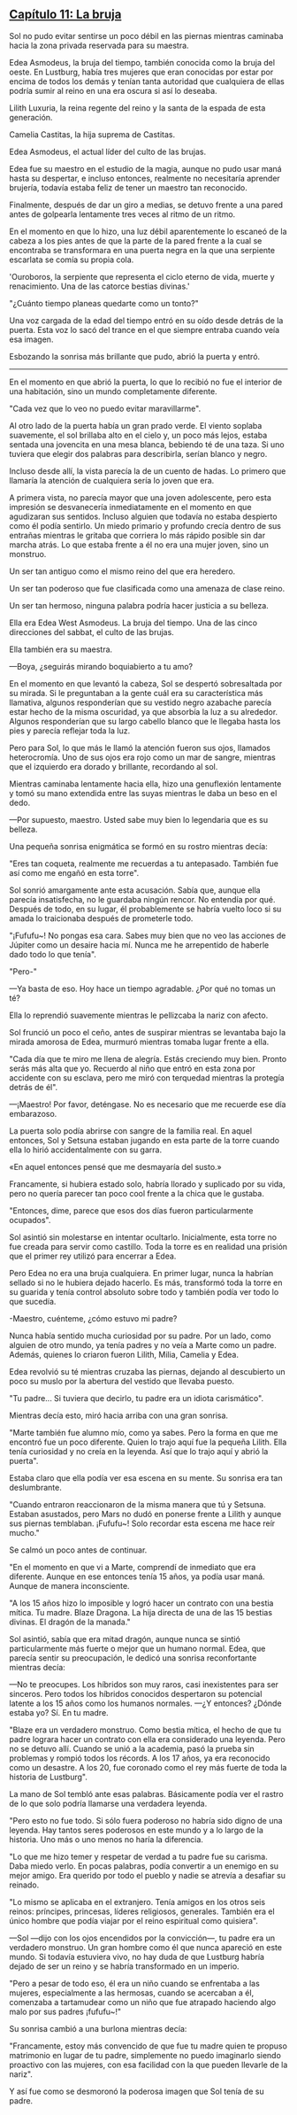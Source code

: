 
## [Capítulo 11: La bruja](https://novelnext.dramanovels.io/nc/son-of-the-hero-king/chapter-11-the-witch "Capítulo 11: La bruja")


Sol no pudo evitar sentirse un poco débil en las piernas mientras caminaba hacia la zona privada reservada para su maestra.

Edea Asmodeus, la bruja del tiempo, también conocida como la bruja del oeste. En Lustburg, había tres mujeres que eran conocidas por estar por encima de todos los demás y tenían tanta autoridad que cualquiera de ellas podría sumir al reino en una era oscura si así lo deseaba.

Lilith Luxuria, la reina regente del reino y la santa de la espada de esta generación.

Camelia Castitas, la hija suprema de Castitas. 

Edea Asmodeus, el actual líder del culto de las brujas.

Edea fue su maestro en el estudio de la magia, aunque no pudo usar maná hasta su despertar, e incluso entonces, realmente no necesitaría aprender brujería, todavía estaba feliz de tener un maestro tan reconocido.

Finalmente, después de dar un giro a medias, se detuvo frente a una pared antes de golpearla lentamente tres veces al ritmo de un ritmo.

En el momento en que lo hizo, una luz débil aparentemente lo escaneó de la cabeza a los pies antes de que la parte de la pared frente a la cual se encontraba se transformara en una puerta negra en la que una serpiente escarlata se comía su propia cola. 

'Ouroboros, la serpiente que representa el ciclo eterno de vida, muerte y renacimiento. Una de las catorce bestias divinas.'

"¿Cuánto tiempo planeas quedarte como un tonto?"

Una voz cargada de la edad del tiempo entró en su oído desde detrás de la puerta. Esta voz lo sacó del trance en el que siempre entraba cuando veía esa imagen.

Esbozando la sonrisa más brillante que pudo, abrió la puerta y entró. 

-----

En el momento en que abrió la puerta, lo que lo recibió no fue el interior de una habitación, sino un mundo completamente diferente.

"Cada vez que lo veo no puedo evitar maravillarme".

Al otro lado de la puerta había un gran prado verde. El viento soplaba suavemente, el sol brillaba alto en el cielo y, un poco más lejos, estaba sentada una jovencita en una mesa blanca, bebiendo té de una taza. Si uno tuviera que elegir dos palabras para describirla, serían blanco y negro.

Incluso desde allí, la vista parecía la de un cuento de hadas. Lo primero que llamaría la atención de cualquiera sería lo joven que era.

A primera vista, no parecía mayor que una joven adolescente, pero esta impresión se desvanecería inmediatamente en el momento en que agudizaran sus sentidos. Incluso alguien que todavía no estaba despierto como él podía sentirlo. Un miedo primario y profundo crecía dentro de sus entrañas mientras le gritaba que corriera lo más rápido posible sin dar marcha atrás. Lo que estaba frente a él no era una mujer joven, sino un monstruo.

Un ser tan antiguo como el mismo reino del que era heredero.

Un ser tan poderoso que fue clasificada como una amenaza de clase reino.

Un ser tan hermoso, ninguna palabra podría hacer justicia a su belleza.

Ella era Edea West Asmodeus. La bruja del tiempo. Una de las cinco direcciones del sabbat, el culto de las brujas.

Ella también era su maestra.

—Boya, ¿seguirás mirando boquiabierto a tu amo?

En el momento en que levantó la cabeza, Sol se despertó sobresaltada por su mirada. Si le preguntaban a la gente cuál era su característica más llamativa, algunos responderían que su vestido negro azabache parecía estar hecho de la misma oscuridad, ya que absorbía la luz a su alrededor. Algunos responderían que su largo cabello blanco que le llegaba hasta los pies y parecía reflejar toda la luz.

Pero para Sol, lo que más le llamó la atención fueron sus ojos, llamados heterocromía. Uno de sus ojos era rojo como un mar de sangre, mientras que el izquierdo era dorado y brillante, recordando al sol.

Mientras caminaba lentamente hacia ella, hizo una genuflexión lentamente y tomó su mano extendida entre las suyas mientras le daba un beso en el dedo.

—Por supuesto, maestro. Usted sabe muy bien lo legendaria que es su belleza.

Una pequeña sonrisa enigmática se formó en su rostro mientras decía:

"Eres tan coqueta, realmente me recuerdas a tu antepasado. También fue así como me engañó en esta torre".

Sol sonrió amargamente ante esta acusación. Sabía que, aunque ella parecía insatisfecha, no le guardaba ningún rencor. No entendía por qué. Después de todo, en su lugar, él probablemente se habría vuelto loco si su amada lo traicionaba después de prometerle todo.

"¡Fufufu~! No pongas esa cara. Sabes muy bien que no veo las acciones de Júpiter como un desaire hacia mí. Nunca me he arrepentido de haberle dado todo lo que tenía".

"Pero-"

—Ya basta de eso. Hoy hace un tiempo agradable. ¿Por qué no tomas un té?

Ella lo reprendió suavemente mientras le pellizcaba la nariz con afecto. 

Sol frunció un poco el ceño, antes de suspirar mientras se levantaba bajo la mirada amorosa de Edea, murmuró mientras tomaba lugar frente a ella.

"Cada día que te miro me llena de alegría. Estás creciendo muy bien. Pronto serás más alta que yo. Recuerdo al niño que entró en esta zona por accidente con su esclava, pero me miró con terquedad mientras la protegía detrás de él".

—¡Maestro! Por favor, deténgase. No es necesario que me recuerde ese día embarazoso.

La puerta solo podía abrirse con sangre de la familia real. En aquel entonces, Sol y Setsuna estaban jugando en esta parte de la torre cuando ella lo hirió accidentalmente con su garra. 

«En aquel entonces pensé que me desmayaría del susto.»

Francamente, si hubiera estado solo, habría llorado y suplicado por su vida, pero no quería parecer tan poco cool frente a la chica que le gustaba. 

"Entonces, dime, parece que esos dos días fueron particularmente ocupados".

Sol asintió sin molestarse en intentar ocultarlo. Inicialmente, esta torre no fue creada para servir como castillo. Toda la torre es en realidad una prisión que el primer rey utilizó para encerrar a Edea. 

Pero Edea no era una bruja cualquiera. En primer lugar, nunca la habrían sellado si no le hubiera dejado hacerlo. Es más, transformó toda la torre en su guarida y tenía control absoluto sobre todo y también podía ver todo lo que sucedía. 

-Maestro, cuénteme, ¿cómo estuvo mi padre? 

Nunca había sentido mucha curiosidad por su padre. Por un lado, como alguien de otro mundo, ya tenía padres y no veía a Marte como un padre. Además, quienes lo criaron fueron Lilith, Milia, Camelia y Edea. 

Edea revolvió su té mientras cruzaba las piernas, dejando al descubierto un poco su muslo por la abertura del vestido que llevaba puesto. 

"Tu padre... Si tuviera que decirlo, tu padre era un idiota carismático".

Mientras decía esto, miró hacia arriba con una gran sonrisa. 

"Marte también fue alumno mío, como ya sabes. Pero la forma en que me encontró fue un poco diferente. Quien lo trajo aquí fue la pequeña Lilith. Ella tenía curiosidad y no creía en la leyenda. Así que lo trajo aquí y abrió la puerta". 

Estaba claro que ella podía ver esa escena en su mente. Su sonrisa era tan deslumbrante. 

"Cuando entraron reaccionaron de la misma manera que tú y Setsuna. Estaban asustados, pero Mars no dudó en ponerse frente a Lilith y aunque sus piernas temblaban. ¡Fufufu~! Solo recordar esta escena me hace reír mucho."

Se calmó un poco antes de continuar. 

"En el momento en que vi a Marte, comprendí de inmediato que era diferente. Aunque en ese entonces tenía 15 años, ya podía usar maná. Aunque de manera inconsciente.

"A los 15 años hizo lo imposible y logró hacer un contrato con una bestia mítica. Tu madre. Blaze Dragona. La hija directa de una de las 15 bestias divinas. El dragón de la manada."

Sol asintió, sabía que era mitad dragón, aunque nunca se sintió particularmente más fuerte o mejor que un humano normal. Edea, que parecía sentir su preocupación, le dedicó una sonrisa reconfortante mientras decía: 

—No te preocupes. Los híbridos son muy raros, casi inexistentes para ser sinceros. Pero todos los híbridos conocidos despertaron su potencial latente a los 15 años como los humanos normales. —¿Y entonces? ¿Dónde estaba yo? Sí. En tu madre.

"Blaze era un verdadero monstruo. Como bestia mítica, el hecho de que tu padre lograra hacer un contrato con ella era considerado una leyenda. Pero no se detuvo allí. Cuando se unió a la academia, pasó la prueba sin problemas y rompió todos los récords. A los 17 años, ya era reconocido como un desastre. A los 20, fue coronado como el rey más fuerte de toda la historia de Lustburg".

La mano de Sol tembló ante esas palabras. Básicamente podía ver el rastro de lo que solo podría llamarse una verdadera leyenda. 

"Pero esto no fue todo. Si sólo fuera poderoso no habría sido digno de una leyenda. Hay tantos seres poderosos en este mundo y a lo largo de la historia. Uno más o uno menos no haría la diferencia.

"Lo que me hizo temer y respetar de verdad a tu padre fue su carisma. Daba miedo verlo. En pocas palabras, podía convertir a un enemigo en su mejor amigo. Era querido por todo el pueblo y nadie se atrevía a desafiar su reinado. 

"Lo mismo se aplicaba en el extranjero. Tenía amigos en los otros seis reinos: príncipes, princesas, líderes religiosos, generales. También era el único hombre que podía viajar por el reino espiritual como quisiera".

—Sol —dijo con los ojos encendidos por la convicción—, tu padre era un verdadero monstruo. Un gran hombre como él que nunca apareció en este mundo. Si todavía estuviera vivo, no hay duda de que Lustburg habría dejado de ser un reino y se habría transformado en un imperio.

"Pero a pesar de todo eso, él era un niño cuando se enfrentaba a las mujeres, especialmente a las hermosas, cuando se acercaban a él, comenzaba a tartamudear como un niño que fue atrapado haciendo algo malo por sus padres ¡fufufu~!" 

Su sonrisa cambió a una burlona mientras decía: 

"Francamente, estoy más convencido de que fue tu madre quien te propuso matrimonio en lugar de tu padre, simplemente no puedo imaginarlo siendo proactivo con las mujeres, con esa facilidad con la que pueden llevarle de la nariz". 

Y así fue como se desmoronó la poderosa imagen que Sol tenía de su padre.